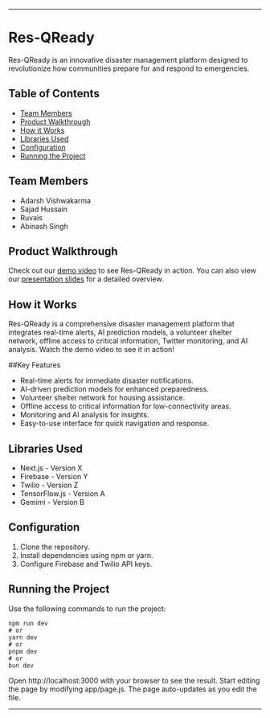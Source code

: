 

---

# Res-QReady

Res-QReady is an innovative disaster management platform designed to revolutionize how communities prepare for and respond to emergencies.

## Table of Contents

- [Team Members](#team-members)
- [Product Walkthrough](#product-walkthrough)
- [How it Works](#how-it-works)
- [Libraries Used](#libraries-used)
- [Configuration](#configuration)
- [Running the Project](#running-the-project)

## Team Members
- Adarsh Vishwakarma
- Sajad Hussain
- Ruvais
- Abinash Singh

## Product Walkthrough
Check out our [demo video](Link-here) to see Res-QReady in action. You can also view our [presentation slides](Link-to-PPT) for a detailed overview.

## How it Works
Res-QReady is a comprehensive disaster management platform that integrates real-time alerts, AI prediction models, a volunteer shelter network, offline access to critical information, Twitter monitoring, and AI analysis. Watch the demo video to see it in action!

##Key Features
- Real-time alerts for immediate disaster notifications.
- AI-driven prediction models for enhanced preparedness.
- Volunteer shelter network for housing assistance.
- Offline access to critical information for low-connectivity areas.
- Monitoring and AI analysis for insights.
- Easy-to-use interface for quick navigation and response.

## Libraries Used
- Next.js - Version X
- Firebase - Version Y
- Twilio - Version Z
- TensorFlow.js - Version A
- Gemimi - Version B

## Configuration
1. Clone the repository.
2. Install dependencies using npm or yarn.
3. Configure Firebase and Twilio API keys.

## Running the Project
Use the following commands to run the project:

```
npm run dev
# or 
yarn dev
# or
pnpm dev
# or
bun dev
```

Open http://localhost:3000 with your browser to see the result. Start editing the page by modifying app/page.js. The page auto-updates as you edit the file.

---

